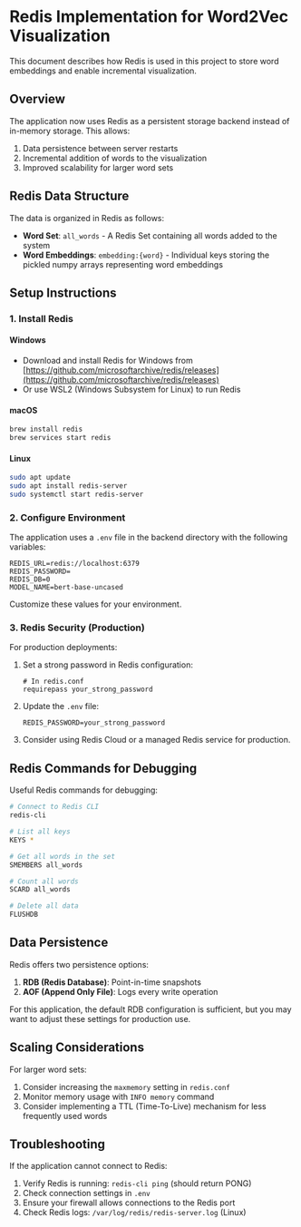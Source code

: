 # Redis Implementation for Word2Vec Visualization

This document describes how Redis is used in this project to store word embeddings and enable incremental visualization.

## Overview

The application now uses Redis as a persistent storage backend instead of in-memory storage. This allows:

1. Data persistence between server restarts
2. Incremental addition of words to the visualization
3. Improved scalability for larger word sets

## Redis Data Structure

The data is organized in Redis as follows:

- **Word Set**: `all_words` - A Redis Set containing all words added to the system
- **Word Embeddings**: `embedding:{word}` - Individual keys storing the pickled numpy arrays representing word embeddings

## Setup Instructions

### 1. Install Redis

#### Windows
- Download and install Redis for Windows from [https://github.com/microsoftarchive/redis/releases](https://github.com/microsoftarchive/redis/releases)
- Or use WSL2 (Windows Subsystem for Linux) to run Redis

#### macOS
```bash
brew install redis
brew services start redis
```

#### Linux
```bash
sudo apt update
sudo apt install redis-server
sudo systemctl start redis-server
```

### 2. Configure Environment

The application uses a `.env` file in the backend directory with the following variables:

```
REDIS_URL=redis://localhost:6379
REDIS_PASSWORD=
REDIS_DB=0
MODEL_NAME=bert-base-uncased
```

Customize these values for your environment.

### 3. Redis Security (Production)

For production deployments:

1. Set a strong password in Redis configuration:
   ```
   # In redis.conf
   requirepass your_strong_password
   ```

2. Update the `.env` file:
   ```
   REDIS_PASSWORD=your_strong_password
   ```

3. Consider using Redis Cloud or a managed Redis service for production.

## Redis Commands for Debugging

Useful Redis commands for debugging:

```bash
# Connect to Redis CLI
redis-cli

# List all keys
KEYS *

# Get all words in the set
SMEMBERS all_words

# Count all words
SCARD all_words

# Delete all data
FLUSHDB
```

## Data Persistence

Redis offers two persistence options:

1. **RDB (Redis Database)**: Point-in-time snapshots
2. **AOF (Append Only File)**: Logs every write operation

For this application, the default RDB configuration is sufficient, but you may want to adjust these settings for production use.

## Scaling Considerations

For larger word sets:

1. Consider increasing the `maxmemory` setting in `redis.conf`
2. Monitor memory usage with `INFO memory` command
3. Consider implementing a TTL (Time-To-Live) mechanism for less frequently used words

## Troubleshooting

If the application cannot connect to Redis:

1. Verify Redis is running: `redis-cli ping` (should return PONG)
2. Check connection settings in `.env`
3. Ensure your firewall allows connections to the Redis port
4. Check Redis logs: `/var/log/redis/redis-server.log` (Linux) 